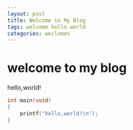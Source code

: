 ```yaml
---
layout: post
title: Welcome to My Blog
tags: welcome hello world
categories: weclomes
---
```


# welcome to my blog

hello,world!

~~~c
int main(void)
{
	printf("hello,world!\n");
}
~~~
